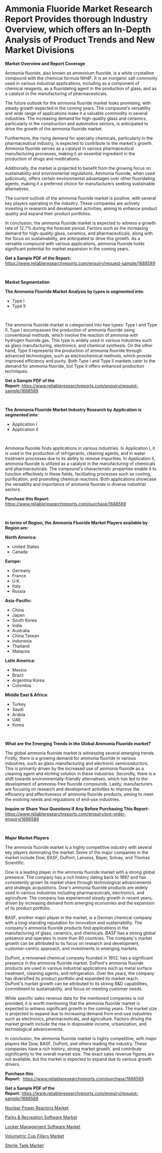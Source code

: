 <p><h1>Ammonia Fluoride Market Research Report Provides thorough Industry Overview, which offers an In-Depth Analysis of Product Trends and New Market Divisions</h1></p><p><strong>Market Overview and Report Coverage</strong></p>
<p><p>Ammonia fluoride, also known as ammonium fluoride, is a white crystalline compound with the chemical formula NH4F. It is an inorganic salt commonly used in various industrial applications, including as a component of chemical reagents, as a fluoridating agent in the production of glass, and as a catalyst in the manufacturing of pharmaceuticals.</p><p>The future outlook for the ammonia fluoride market looks promising, with steady growth expected in the coming years. The compound's versatility and wide range of applications make it a valuable commodity in several industries. The increasing demand for high-quality glass and ceramics, particularly in the construction and automotive sectors, is anticipated to drive the growth of the ammonia fluoride market.</p><p>Furthermore, the rising demand for specialty chemicals, particularly in the pharmaceutical industry, is expected to contribute to the market's growth. Ammonia fluoride serves as a catalyst in various pharmaceutical manufacturing processes, making it an essential ingredient in the production of drugs and medications.</p><p>Additionally, the market is projected to benefit from the growing focus on sustainability and environmental regulations. Ammonia fluoride, when used judiciously, offers certain environmental advantages over other fluoridating agents, making it a preferred choice for manufacturers seeking sustainable alternatives.</p><p>The current outlook of the ammonia fluoride market is positive, with several key players operating in the industry. These companies are actively investing in research and development activities, aiming to enhance product quality and expand their product portfolios.</p><p>In conclusion, the ammonia fluoride market is expected to witness a growth rate of 12.7% during the forecast period. Factors such as the increasing demand for high-quality glass, ceramics, and pharmaceuticals, along with the focus on sustainability, are anticipated to drive this growth. As a versatile compound with various applications, ammonia fluoride holds significant potential for market expansion in the coming years.</p></p>
<p><strong>Get a Sample PDF of the Report:</strong> <a href="https://www.reliableresearchreports.com/enquiry/request-sample/1688589">https://www.reliableresearchreports.com/enquiry/request-sample/1688589</a></p>
<p>&nbsp;</p>
<p><strong>Market Segmentation</strong></p>
<p><strong>The Ammonia Fluoride Market Analysis by types is segmented into:</strong></p>
<p><ul><li>Type I</li><li>Type II</li></ul></p>
<p>&nbsp;</p>
<p><p>The ammonia fluoride market is categorized into two types: Type I and Type II. Type I encompasses the production of ammonia fluoride using conventional methods, which involve the reaction of ammonia with hydrogen fluoride gas. This type is widely used in various industries such as glass manufacturing, electronics, and chemical synthesis. On the other hand, Type II represents the production of ammonia fluoride through advanced technologies, such as electrochemical methods, which provide improved efficiency and purity. Both Type I and Type II markets cater to the demand for ammonia fluoride, but Type II offers enhanced production techniques.</p></p>
<p><strong>Get a Sample PDF of the Report:</strong>&nbsp;<a href="https://www.reliableresearchreports.com/enquiry/request-sample/1688589">https://www.reliableresearchreports.com/enquiry/request-sample/1688589</a></p>
<p>&nbsp;</p>
<p><strong>The Ammonia Fluoride Market Industry Research by Application is segmented into:</strong></p>
<p><ul><li>Application I</li><li>Application II</li></ul></p>
<p>&nbsp;</p>
<p><p>Ammonia fluoride finds applications in various industries. In Application I, it is used in the production of refrigerants, cleaning agents, and in water treatment processes due to its ability to remove impurities. In Application II, ammonia fluoride is utilized as a catalyst in the manufacturing of chemicals and pharmaceuticals. The compound's characteristic properties enable it to function effectively in these fields, facilitating processes such as cooling, purification, and promoting chemical reactions. Both applications showcase the versatility and importance of ammonia fluoride in diverse industrial sectors.</p></p>
<p><strong>Purchase this Report:</strong>&nbsp; <a href="https://www.reliableresearchreports.com/purchase/1688589">https://www.reliableresearchreports.com/purchase/1688589</a></p>
<p>&nbsp;</p>
<p><strong>In terms of Region, the Ammonia Fluoride Market Players available by Region are:</strong></p>
<p>
    <p> <strong> North America: </strong>
        <ul>
            <li>United States</li>
            <li>Canada</li>
        </ul>
        </p> 
    <p> <strong> Europe: </strong>
        <ul>
            <li>Germany</li>
            <li>France</li>
            <li>U.K.</li>
            <li>Italy</li>
            <li>Russia</li>
        </ul>
        </p> 
    <p> <strong> Asia-Pacific: </strong>
        <ul>
            <li>China</li>
            <li>Japan</li>
            <li>South Korea</li>
            <li>India</li>
            <li>Australia</li>
            <li>China Taiwan</li>
            <li>Indonesia</li>
            <li>Thailand</li>
            <li>Malaysia</li>
        </ul>
        </p> 
    <p> <strong> Latin America: </strong>
        <ul>
            <li>Mexico</li>
            <li>Brazil</li>
            <li>Argentina Korea</li>
            <li>Colombia</li>
        </ul>
        </p> 
    <p> <strong> Middle East & Africa: </strong>
        <ul>
            <li>Turkey</li>
            <li>Saudi</li>
            <li>Arabia</li>
            <li>UAE</li>
            <li>Korea</li>
        </ul>
    </p>
    </p>
<p>&nbsp;</p>
<p><strong>What are the Emerging Trends in the Global Ammonia Fluoride market?</strong></p>
<p><p>The global ammonia fluoride market is witnessing several emerging trends. Firstly, there is a growing demand for ammonia fluoride in various industries, such as glass manufacturing and electronic semiconductors. This is primarily driven by the increased use of ammonia fluoride as a cleaning agent and etching solution in these industries. Secondly, there is a shift towards environmentally-friendly alternatives, which has led to the development of ammonia-free fluoride compounds. Lastly, manufacturers are focusing on research and development activities to improve the efficiency and effectiveness of ammonia fluoride products, aiming to meet the evolving needs and regulations of end-use industries.</p></p>
<p><strong>Inquire or Share Your Questions If Any Before Purchasing This Report</strong>- <a href="https://www.reliableresearchreports.com/enquiry/pre-order-enquiry/1688589">https://www.reliableresearchreports.com/enquiry/pre-order-enquiry/1688589</a></p>
<p>&nbsp;</p>
<p><strong>Major Market Players</strong></p>
<p><p>The ammonia fluoride market is a highly competitive industry with several key players dominating the market. Some of the major companies in the market include Dow, BASF, DuPont, Lanxess, Bayer, Solvay, and Thomas Scientific.</p><p>Dow is a leading player in the ammonia fluoride market with a strong global presence. The company has a rich history dating back to 1897 and has consistently grown its market share through technological advancements and strategic acquisitions. Dow's ammonia fluoride products are widely used in various industries including pharmaceuticals, electronics, and agriculture. The company has experienced steady growth in recent years, driven by increasing demand from emerging economies and the expansion of its product portfolio.</p><p>BASF, another major player in the market, is a German chemical company with a long-standing reputation for innovation and sustainability. The company's ammonia fluoride products find applications in the manufacturing of glass, ceramics, and chemicals. BASF has a strong global presence and operates in more than 80 countries. The company's market growth can be attributed to its focus on research and development, customer-centric approach, and investments in emerging markets.</p><p>DuPont, a renowned chemical company founded in 1802, has a significant presence in the ammonia fluoride market. DuPont's ammonia fluoride products are used in various industrial applications such as metal surface treatment, cleaning agents, and refrigeration. Over the years, the company has diversified its product portfolio and expanded its market reach. DuPont's market growth can be attributed to its strong R&D capabilities, commitment to sustainability, and focus on meeting customer needs.</p><p>While specific sales revenue data for the mentioned companies is not provided, it is worth mentioning that the ammonia fluoride market is expected to witness significant growth in the coming years. The market size is projected to expand due to increasing demand from end-use industries such as electronics, pharmaceuticals, and agriculture. Factors driving the market growth include the rise in disposable income, urbanization, and technological advancements.</p><p>In conclusion, the ammonia fluoride market is highly competitive, with major players like Dow, BASF, DuPont, and others leading the industry. These companies have a rich history, strong market growth, and contribute significantly to the overall market size. The exact sales revenue figures are not available, but the market is expected to expand due to various growth drivers.</p></p>
<p><strong>Purchase this Report:</strong>&nbsp;&nbsp;<a href="https://www.reliableresearchreports.com/purchase/1688589">https://www.reliableresearchreports.com/purchase/1688589</a></p>
<p></p>
<p><strong>Get a Sample PDF of the Report:</strong>&nbsp;<a href="https://www.reliableresearchreports.com/enquiry/request-sample/1688589">https://www.reliableresearchreports.com/enquiry/request-sample/1688589</a></p>
<p><p><a href="https://www.linkedin.com/pulse/nuclear-power-reactors-market-size-growth-forecast-from-2023/">Nuclear Power Reactors Market</a></p><p><a href="https://medium.com/@vilmalittel/parks-amp-recreation-software-market-outlook-industry-overview-and-forecast-2023-to-2030-74f70004dc29">Parks & Recreation Software Market</a></p><p><a href="https://medium.com/@holliswelch2023/locker-management-software-market-trends-forecast-and-competitive-analysis-to-2030-3baf3a085acb">Locker Management Software Market</a></p><p><a href="https://www.linkedin.com/pulse/volumetric-cup-fillers-market-size-growth-forecast-from/">Volumetric Cup Fillers Market</a></p><p><a href="https://www.linkedin.com/pulse/sterile-tank-market-share-amp-new-trends-analysis-report/">Sterile Tank Market</a></p></p>